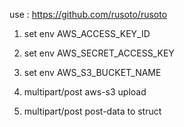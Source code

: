 use : https://github.com/rusoto/rusoto

1. set env  AWS_ACCESS_KEY_ID
2. set env  AWS_SECRET_ACCESS_KEY
3. set env  AWS_S3_BUCKET_NAME

1. multipart/post aws-s3 upload
2. multipart/post post-data to struct